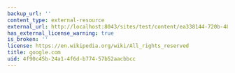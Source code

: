 ```yaml
---
backup_url: ''
content_type: external-resource
external_url: http://localhost:8043/sites/test/content/ea338144-720b-480e-b36a-ed5055169f3e/?ocw_resource_link_uuid=ea338144-720b-480e-b36a-ed5055169f3e&ocw_resource_link_suffix=
has_external_license_warning: true
is_broken: ''
license: https://en.wikipedia.org/wiki/All_rights_reserved
title: google.com
uid: 4f90c45b-24a1-4f6d-b774-57b52aacbbcc
---
```

